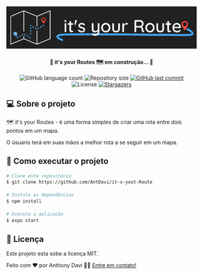 <h1 align="center">
    <img alt="It's Your Route" title="It's Your Route" src="./assets/Banner.png" />
</h1>

<h4 align="center"> 
	🚧 it's your Routes 🗺 em construção... 🚧
</h4>

<p align="center">
  <img alt="GitHub language count" src="https://img.shields.io/github/languages/count/tgmarinho/nlw1?color=%2304D361">

  <img alt="Repository size" src="https://img.shields.io/github/repo-size/AntDavi/it-s-yout-Route">
  
  <a href="https://github.com/tgmarinho/nlw1/commits/master">
    <img alt="GitHub last commit" src="https://img.shields.io/github/last-commit/AntDavi/it-s-yout-Route">
  </a>

  <img alt="License" src="https://img.shields.io/badge/license-MIT-brightgreen">

   <a href="https://github.com/AntDavi/it-s-yout-Route/stargazers">
	<img alt="Stargazers" src="https://img.shields.io/github/stars/AntDavi/it-s-yout-Route?style=social">
   </a>

</p>

## 💻 Sobre o projeto

🗺 it's your Routes - é uma forma simples de criar uma rota entre dois pontos em um mapa.

O úsuario terá em suas mãos a melhor rota a se seguir em um mapa.

## 🚀 Como executar o projeto

```bash
# Clone este repositório
$ git clone https://github.com/AntDavi/it-s-yout-Route

# Instale as dependências
$ npm install

# Execute a aplicação
$ expo start
```

## 📝 Licença

Este projeto esta sobe a licença MIT.

Feito com ❤️ por Anthony Davi 👋🏽 [Entre em contato!](https://www.linkedin.com/in/antdavi/)

[nodejs]: https://nodejs.org/
[expo]: https://expo.io/
[rn]: https://facebook.github.io/react-native/
[yarn]: https://yarnpkg.com/
[vscode]: https://code.visualstudio.com/
[license]: https://opensource.org/licenses/MIT
